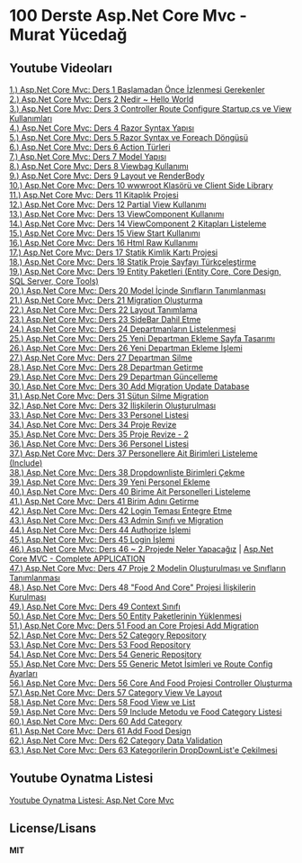 <h1>100 Derste Asp.Net Core Mvc - Murat Yücedağ</h1>

<h2>Youtube Videoları</h2>
<a href="https://youtu.be/OLX6aE_G-VA">1.) Asp.Net Core Mvc: Ders 1 Başlamadan Önce İzlenmesi Gerekenler</a>
<br/>
<a href="https://youtu.be/EAZrjEbibnU">2.) Asp.Net Core Mvc: Ders 2 Nedir ~ Hello World</a>
<br/>
<a href="https://youtu.be/JNTH7ciNT30">3.) Asp.Net Core Mvc: Ders 3 Controller Route Configure Startup.cs ve View Kullanımları</a>
<br/>
<a href="https://youtu.be/9z_apZwy0lI">4.) Asp.Net Core Mvc: Ders 4 Razor Syntax Yapısı</a>
<br/>
<a href="https://youtu.be/EiLDHkLcx1A">5.) Asp.Net Core Mvc: Ders 5 Razor Syntax ve Foreach Döngüsü</a>
<br />
<a href="https://youtu.be/UH0XH-ZOvXk">6.) Asp.Net Core Mvc: Ders 6 Action Türleri</a>
<br />
<a href="https://youtu.be/4RcTjer0IXc">7.) Asp.Net Core Mvc: Ders 7 Model Yapısı</a>
<br />
<a href="https://youtu.be/xQ5yeABpbCw">8.) Asp.Net Core Mvc: Ders 8 Viewbag Kullanımı</a>
<br />
<a href="https://youtu.be/w1BlL14nmRc">9.) Asp.Net Core Mvc: Ders 9 Layout ve RenderBody</a>
<br />
<a href="https://youtu.be/omP2bIUo7TY">10.) Asp.Net Core Mvc: Ders 10 wwwroot Klasörü ve Client Side Library</a>
<br/>
<a href="https://youtu.be/pSeGorcbMr4">11.) Asp.Net Core Mvc: Ders 11 Kitaplık Projesi</a>
<br />
<a href="https://youtu.be/mZV7IyHUWyE">12.) Asp.Net Core Mvc: Ders 12 Partial View Kullanımı</a>
<br />
<a href="https://youtu.be/g3aqQY6HU4c">13.) Asp.Net Core Mvc: Ders 13 ViewComponent Kullanımı</a>
<br />
<a href="https://youtu.be/0FK4OBiamsE">14.) Asp.Net Core Mvc: Ders 14 ViewComponent 2 Kitapları Listeleme</a>
<br />
<a href="https://youtu.be/1DZaNfS6jng">15.) Asp.Net Core Mvc: Ders 15 View Start Kullanımı</a>
<br />
<a href="https://youtu.be/1qYU7lueifE">16.) Asp.Net Core Mvc: Ders 16 Html Raw Kullanımı</a>
<br />
<a href="https://youtu.be/BubYl5DIfhk">17.) Asp.Net Core Mvc: Ders 17 Statik Kimlik Kartı Projesi</a>
<br />
<a href="https://youtu.be/zISutwRRNr4">18.) Asp.Net Core Mvc: Ders 18 Statik Proje Sayfayı Türkçeleştirme</a>
<br />
<a href="https://youtu.be/nMUkkgabImw">19.) Asp.Net Core Mvc: Ders 19 Entity Paketleri (Entity Core, Core Design, SQL Server, Core Tools)</a>
<br />
<a href="https://youtu.be/oD4Uzk0dfmk">20.) Asp.Net Core Mvc: Ders 20 Model İçinde Sınıfların Tanımlanması</a>
<br />
<a href="https://youtu.be/AtzBWTcquqw">21.) Asp.Net Core Mvc: Ders 21 Migration Oluşturma</a>
<br />
<a href="https://youtu.be/22uWHvwULWg">22.) Asp.Net Core Mvc: Ders 22 Layout Tanımlama</a>
<br />
<a href="https://youtu.be/5NV1_mQ4nxs">23.) Asp.Net Core Mvc: Ders 23 SideBar Dahil Etme</a>
<br />
<a href="https://youtu.be/_VgqQEVTlO0">24.) Asp.Net Core Mvc: Ders 24 Departmanların Listelenmesi</a>
<br />
<a href="https://youtu.be/VFdoMuY7c_Q">25.) Asp.Net Core Mvc: Ders 25 Yeni Departman Ekleme Sayfa Tasarımı</a>
<br />
<a href="https://youtu.be/hE16LAkyMpU">26.) Asp.Net Core Mvc: Ders 26 Yeni Departman Ekleme İşlemi</a>
<br />
<a href="https://youtu.be/Yha-L98fdLU">27.) Asp.Net Core Mvc: Ders 27 Departman Silme</a>
<br />
<a href="https://youtu.be/OeMtP3E9_Ww">28.) Asp.Net Core Mvc: Ders 28 Departman Getirme</a>
<br />
<a href="https://youtu.be/4qOTA6-P0fI">29.) Asp.Net Core Mvc: Ders 29 Departman Güncelleme</a>
<br />
<a href="https://youtu.be/qaw6JR3A8DM">30.) Asp.Net Core Mvc: Ders 30 Add Migration Update Database</a>
<br />
<a href="https://youtu.be/nbiXGWfLOHs">31.) Asp.Net Core Mvc: Ders 31 Sütun Silme Migration</a>
<br />
<a href="https://youtu.be/YjXJeA4sx6g">32.) Asp.Net Core Mvc: Ders 32 İlişkilerin Oluşturulması</a>
<br />
<a href="https://youtu.be/POYR4rpUTs4">33.) Asp.Net Core Mvc: Ders 33 Personel Listesi</a>
<br />
<a href="https://youtu.be/fkFVYDtHwIU">34.) Asp.Net Core Mvc: Ders 34 Proje Revize</a>
<br />
<a href="https://youtu.be/1i1DBNzQdv8">35.) Asp.Net Core Mvc: Ders 35 Proje Revize - 2</a>
<br />
<a href="https://youtu.be/Fe-dodGK0GA">36.) Asp.Net Core Mvc: Ders 36 Personel Listesi</a>
<br />
<a href="https://youtu.be/9MJXZ4pMjYY">37.) Asp.Net Core Mvc: Ders 37 Personellere Ait Birimleri Listeleme (Include)</a>
<br />
<a href="https://youtu.be/pymwlFCobC4">38.) Asp.Net Core Mvc: Ders 38 Dropdownliste Birimleri Çekme</a>
<br />
<a href="https://youtu.be/Ofg1J0t2NMQ">39.) Asp.Net Core Mvc: Ders 39 Yeni Personel Ekleme</a>
<br />
<a href="https://youtu.be/0X6fWUqwJbs">40.) Asp.Net Core Mvc: Ders 40 Birime Ait Personelleri Listeleme</a>
<br />
<a href="https://youtu.be/tbyLtgib03s">41.) Asp.Net Core Mvc: Ders 41 Birim Adını Getirme</a>
<br />
<a href="https://youtu.be/0BbKNpn72U0">42.) Asp.Net Core Mvc: Ders 42 Login Teması Entegre Etme</a>
<br />
<a href="https://youtu.be/mG8n40u40gc">43.) Asp.Net Core Mvc: Ders 43 Admin Sınıfı ve Migration</a>
<br />
<a href="https://youtu.be/GfguqQ8NXII">44.) Asp.Net Core Mvc: Ders 44 Authorize İşlemi</a>
<br />
<a href="https://youtu.be/Pl5SWwLG10o">45.) Asp.Net Core Mvc: Ders 45 Login İşlemi</a>
<br />
<a href="https://youtu.be/ZJeytN08RKY">46.) Asp.Net Core Mvc: Ders 46 ~ 2.Projede Neler Yapacağız</a> | <a href="https://www.youtube.com/playlist?list=PL2Q8rFbm-4ruplp2SRUTQjZaFfxh-knS0">Asp.Net Core MVC - Complete APPLICATION</a>
<br />
<a href="https://youtu.be/s1CqU4xqIUU">47.) Asp.Net Core Mvc: Ders 47 Proje 2 Modelin Oluşturulması ve Sınıfların Tanımlanması</a>
<br />
<a href="https://youtu.be/jB-_m4rZuas">48.) Asp.Net Core Mvc: Ders 48 "Food And Core" Projesi İlişkilerin Kurulması</a>
<br />
<a href="https://youtu.be/oNgRRNpaq-Y">49.) Asp.Net Core Mvc: Ders 49 Context Sınıfı</a>
<br />
<a href="https://youtu.be/y7oufsdhS_k">50.) Asp.Net Core Mvc: Ders 50 Entity Paketlerinin Yüklenmesi</a>
<br />
<a href="https://youtu.be/vYOg1F4XK2g">51.) Asp.Net Core Mvc: Ders 51 Food an Core Projesi Add Migration</a>
<br />
<a href="https://youtu.be/q6-ROeM4wSw">52.) Asp.Net Core Mvc: Ders 52 Category Repository</a>
<br />
<a href="https://youtu.be/3V8-avJcj-M">53.) Asp.Net Core Mvc: Ders 53 Food Repository</a>
<br />
<a href="https://youtu.be/wcLG7iUznmM">54.) Asp.Net Core Mvc: Ders 54 Generic Repository</a>
<br />
<a href="https://youtu.be/oG2h2Fgq-S4">55.) Asp.Net Core Mvc: Ders 55 Generic Metot İsimleri ve Route Config Ayarları</a>
<br />
<a href="https://youtu.be/N5ti7yTH2pc">56.) Asp.Net Core Mvc: Ders 56 Core And Food Projesi Controller Oluşturma</a>
<br />
<a href="https://youtu.be/xeT3qNP_3pc">57.) Asp.Net Core Mvc: Ders 57 Category View Ve Layout</a>
<br />
<a href="https://youtu.be/InLFy54fjVw">58.) Asp.Net Core Mvc: Ders 58 Food View ve List</a>
<br />
<a href="https://youtu.be/WkapQ2pydGg">59.) Asp.Net Core Mvc: Ders 59 Include Metodu ve Food Category Listesi</a>
<br />
<a href="https://youtu.be/bAD2WAh81IU">60.) Asp.Net Core Mvc: Ders 60 Add Category</a>
<br />
<a href="https://youtu.be/an5G-rLv8pI">61.) Asp.Net Core Mvc: Ders 61 Add Food Design</a>
<br />
<a href="https://youtu.be/DWgeAzrhYiI">62.) Asp.Net Core Mvc: Ders 62 Category Data Validation</a>
<br />
<a href="https://youtu.be/PE_ToZAfJ38">63.) Asp.Net Core Mvc: Ders 63 Kategorilerin DropDownList'e Çekilmesi</a>
<h2>Youtube Oynatma Listesi</h2>
<a href="https://youtube.com/playlist?list=PLKnjBHu2xXNOld1njNVQ5fk0e12oqiWc8">Youtube Oynatma Listesi: Asp.Net Core Mvc</a>

<h2>License/Lisans</h2>

<strong>MIT</strong>